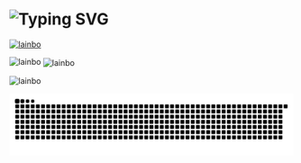 <h1>
<img src="https://readme-typing-svg.herokuapp.com?font=Welcome+to+my+GitHub&size=28&pause=1000&color=5B61FF&vCenter=true&repeat=false&width=500&height=50&lines=Hi+there%F0%9F%91%8B%2C+I'm+Jason+Liang.;Welecome+to+my+GitHub." alt="Typing SVG" />
</h1>

<p align="left"> <a href="https://github.com/ryo-ma/github-profile-trophy"><img src="https://github-profile-trophy.screw-hand.vercel.app/?username=lainbo&column=-1&margin-w=25&margin-h=15&rank=-UNKNOWN,-C" alt="lainbo" /></a> </p>


<p><img align="left" src="https://github-readme-stats.vercel.app/api/top-langs?username=lainbo&show_icons=true&locale=en&layout=compact" alt="lainbo" /></p>

<p>&nbsp;<img align="center" src="https://github-readme-stats.vercel.app/api?username=lainbo&show_icons=true&locale=en" alt="lainbo" /></p>

<p><img align="center" src="https://github-readme-streak-stats.herokuapp.com/?user=lainbo&" alt="lainbo" /></p>

<picture>
  <source media="(prefers-color-scheme: dark)" srcset="https://raw.githubusercontent.com/lainbo/lainbo/output/github-contribution-grid-snake-dark.svg" />
  <source media="(prefers-color-scheme: light)" srcset="https://raw.githubusercontent.com/lainbo/lainbo/output/github-contribution-grid-snake.svg" />
  <img alt="github-snake" src="https://raw.githubusercontent.com/lainbo/lainbo/output/github-contribution-grid-snake.svg" />
</picture>
